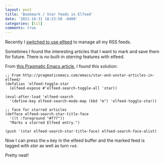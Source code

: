 ```yaml
---
layout: post
title: 'Bookmark / Star feeds in Elfeed'
date: '2021-10-31 18:23:50 -0400'
categories: [til]
comments: true
---
```


Recently I [switched to use elfeed](https://emacstil.com/til/2021/10/07/setting-up-elfeed-for-rss-feeds/) to manage all my RSS feeds.

Sometimes I found the interesting articles that I want to mark and save them for future. There is no built-in _starring_ features with elfeed. 

From [this Pragmatic Emacs article](http://pragmaticemacs.com/emacs/star-and-unstar-articles-in-elfeed/), I found this solution:

```elisp
;; From http://pragmaticemacs.com/emacs/star-and-unstar-articles-in-elfeed/
(defalias 'elfeed-toggle-star
  (elfeed-expose #'elfeed-search-toggle-all 'star))

(eval-after-load 'elfeed-search
  '(define-key elfeed-search-mode-map (kbd "m") 'elfeed-toggle-star))

;; face for starred articles
(defface elfeed-search-star-title-face
  '((t :foreground "#f77"))
  "Marks a starred Elfeed entry.")

(push '(star elfeed-search-star-title-face) elfeed-search-face-alist)
```

Now I can press the `m` key in the elfeed buffer and the marked feed is tagged with _star_ as well as turn `red`. 

Pretty neat!